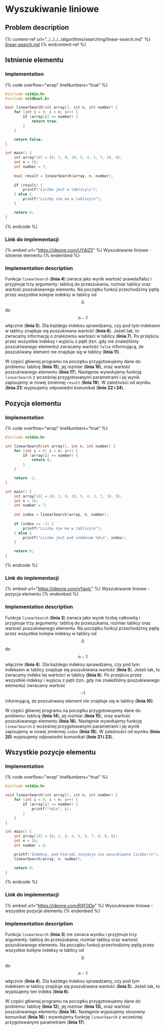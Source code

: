 # Wyszukiwanie liniowe

## Problem description

{% content-ref url="../../../../algorithms/searching/linear-search.md" %}
[linear-search.md](../../../../algorithms/searching/linear-search.md)
{% endcontent-ref %}

## Istnienie elementu

### Implementation

{% code overflow="wrap" lineNumbers="true" %}
```c
#include <stdio.h>
#include <stdbool.h>

bool linearSearch(int array[], int n, int number) {
    for (int i = 0; i < n; i++) {
        if (array[i] == number) {
            return true;
        }
    }

    return false;
}

int main() {
    int array[10] = {8, 2, 9, 10, 5, 4, 2, 7, 18, 0};
    int n = 10;
    int number = 7;
    
    bool result = linearSearch(array, n, number);
    
    if (result) {
        printf("Liczba jest w tablicy\n");
    } else {
        printf("Liczby nie ma w tablicy\n");
    }

    return 0;
}
```
{% endcode %}

### Link do implementacji

{% embed url="https://ideone.com/UY4iZ5" %}
Wyszukiwanie liniowe - istnienie elementu
{% endembed %}

### Implementation description

Funkcja `linearSearch` (**linia 4**) zwraca jako wynik wartość prawda/fałsz i przyjmuje trzy argumenty: tablicę do przeszukania, rozmiar tablicy oraz wartość poszukiwanego elementu. Na początku funkcji przechodzimy pętlą przez wszystkie kolejne indeksy w tablicy od $$0$$ do $$n-1$$ włącznie (**linia 5**). Dla każdego indeksu sprawdzamy, czy pod tym indeksem w tablicy znajduje się poszukiwana wartość (**linia 6**). Jeżeli tak, to zwracamy informację o znalezieniu wartości w tablicy (**linia 7**). Po przejściu przez wszystkie indeksy i wyjściu z pętli (tzn. gdy nie znaleźliśmy poszukiwanego elementu) zwracamy wartość `false` informującą, że poszukiwany element nie znajduje się w tablicy (**linia 11**).

W części głównej programu na początku przygotowujemy dane do problemu: tablicę (**linia 15**), jej rozmiar (**linia 16**), oraz wartość poszukiwanego elementu (**linia 17**). Następnie wywołujemy funkcję `linearSearch` z wcześniej przygotowanymi parametrami i jej wynik zapisujemy w nowej zmiennej `result` (**linia 19**). W zależności od wyniku (**linia 21**) wypisujemy odpowiedni komunikat (**linie 22 i 24**).

## Pozycja elementu

### Implementation

{% code overflow="wrap" lineNumbers="true" %}
```c
#include <stdio.h>

int linearSearch(int array[], int n, int number) {
    for (int i = 0; i < n; i++) {
        if (array[i] == number) {
            return i;
        }
    }

    return -1;
}

int main() {
    int array[10] = {8, 2, 9, 10, 5, 4, 2, 7, 18, 0};
    int n = 10;
    int number = 7;
    
    int index = linearSearch(array, n, number);
    
    if (index == -1) {
        printf("Liczby nie ma w tablicy\n");
    } else {
        printf("Liczba jest pod indeksem %d\n", index);
    }

    return 0;
}
```
{% endcode %}

### Link do implementacji

{% embed url="https://ideone.com/vYaolc" %}
Wyszukiwanie liniowe - pozycja elementu
{% endembed %}

### Implementation description

Funkcja `linearSearch` (**linia 3**) zwraca jako wynik liczbę całkowitą i przyjmuje trzy argumenty: tablicę do przeszukania, rozmiar tablicy oraz wartość poszukiwanego elementu. Na początku funkcji przechodzimy pętlą przez wszystkie kolejne indeksy w tablicy od $$0$$ do $$n-1$$ włącznie (**linia 4**). Dla każdego indeksu sprawdzamy, czy pod tym indeksem w tablicy znajduje się poszukiwana wartość (**linia 5**). Jeżeli tak, to zwracamy indeks tej wartości w tablicy (**linia 6**). Po przejściu przez wszystkie indeksy i wyjściu z pętli (tzn. gdy nie znaleźliśmy poszukiwanego elementu) zwracamy wartość $$-1$$ informującą, że poszukiwany element nie znajduje się w tablicy (**linia 10**).

W części głównej programu na początku przygotowujemy dane do problemu: tablicę (**linia 14**), jej rozmiar (**linia 15**), oraz wartość poszukiwanego elementu (**linia 16**). Następnie wywołujemy funkcję `linearSearch` z wcześniej przygotowanymi parametrami i jej wynik zapisujemy w nowej zmiennej `index` (**linia 18**). W zależności od wyniku (**linia 20**) wypisujemy odpowiedni komunikat (**linie 21 i 23**).

## Wszystkie pozycje elementu

### Implementation

{% code overflow="wrap" lineNumbers="true" %}
```c
#include <stdio.h>

void linearSearch(int array[], int n, int number) {
    for (int i = 0; i < n; i++) {
        if (array[i] == number) {
            printf("%d\n", i);
        }
    }
}

int main() {
    int array[10] = {8, 2, 8, 4, 5, 6, 7, 8, 9, 8};
    int n = 10;
    int number = 8;

    printf("Indeksy, pod ktorymi znajduje sie poszukiwana liczba:\n");
    linearSearch(array, n, number);

    return 0;
}
```
{% endcode %}

### Link do implementacji

{% embed url="https://ideone.com/RXF0Dp" %}
Wyszukiwanie liniowe - wszystkie pozycje elementu
{% endembed %}

### Implementation description

Funkcja `linearSearch` (**linia 3**) nie zwraca wyniku i przyjmuje trzy argumenty: tablicę do przeszukania, rozmiar tablicy oraz wartość poszukiwanego elementu. Na początku funkcji przechodzimy pętlą przez wszystkie kolejne indeksy w tablicy od $$0$$ do $$n-1$$ włącznie (**linia 4**). Dla każdego indeksu sprawdzamy, czy pod tym indeksem w tablicy znajduje się poszukiwana wartość (**linia 5**). Jeżeli tak, to wypisujemy ten indeks (**linia 6**).

W części głównej programu na początku przygotowujemy dane do problemu: tablicę (**linia 12**), jej rozmiar (**linia 13**), oraz wartość poszukiwanego elementu (**linia 14**). Następnie wypisujemy stosowny komunikat (**linia 16**) i wywołujemy funkcję `linearSearch` z wcześniej przygotowanymi parametrami (**linia 17**).